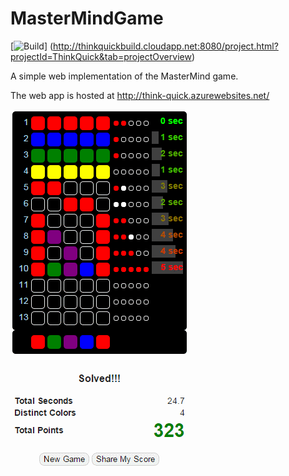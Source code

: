 MasterMindGame
==============

[![Build](http://thinkquickbuild.cloudapp.net:8080/app/rest/builds/buildType:ThinkQuick_Build/statusIcon)]
(http://thinkquickbuild.cloudapp.net:8080/project.html?projectId=ThinkQuick&tab=projectOverview)

A simple web implementation of the MasterMind game.

The web app is hosted at http://think-quick.azurewebsites.net/

![Example Screen Shot](https://github.com/stewie1570/MasterMindGame/blob/master/screen%20shot.png?raw=true)
